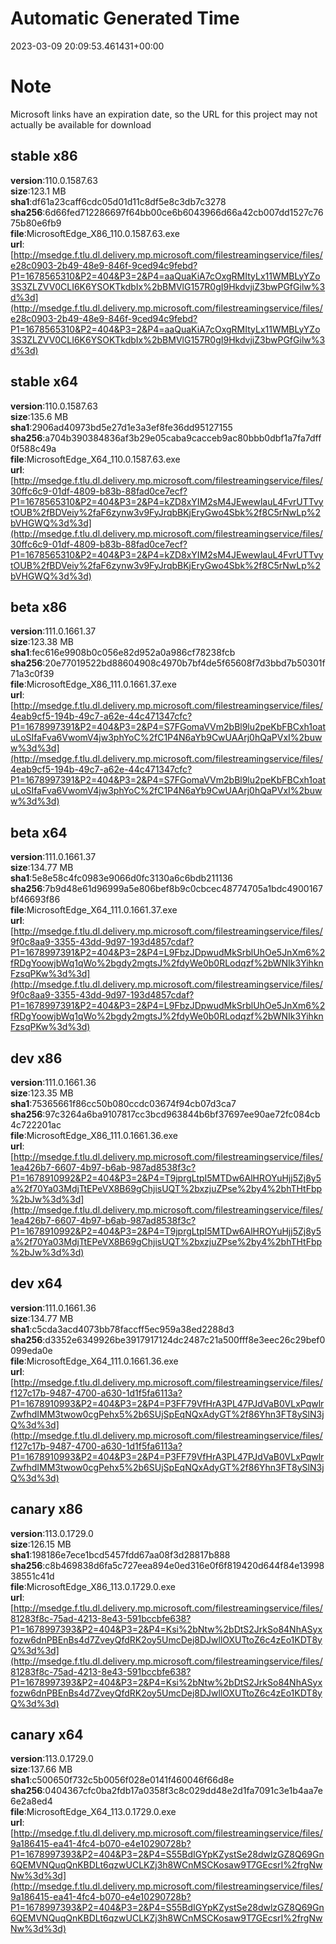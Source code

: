 # Automatic Generated Time
2023-03-09 20:09:53.461431+00:00

# Note
Microsoft links have an expiration date, so the URL for this project may not actually be available for download

## stable x86
**version**:110.0.1587.63  
**size**:123.1 MB  
**sha1**:df61a23caff6cdc05d01d11c8df5e8c3db7c3278  
**sha256**:6d66fed712286697f64bb00ce6b6043966d66a42cb007dd1527c7675b80e6fb9  
**file**:MicrosoftEdge_X86_110.0.1587.63.exe  
**url**:[http://msedge.f.tlu.dl.delivery.mp.microsoft.com/filestreamingservice/files/e28c0903-2b49-48e9-846f-9ced94c9febd?P1=1678565310&P2=404&P3=2&P4=aaQuaKiA7cOxgRMItyLx11WMBLyYZo3S3ZLZVV0CLI6K6YSOKTkdbIx%2bBMVlG157R0gI9HkdvjiZ3bwPGfGilw%3d%3d](http://msedge.f.tlu.dl.delivery.mp.microsoft.com/filestreamingservice/files/e28c0903-2b49-48e9-846f-9ced94c9febd?P1=1678565310&P2=404&P3=2&P4=aaQuaKiA7cOxgRMItyLx11WMBLyYZo3S3ZLZVV0CLI6K6YSOKTkdbIx%2bBMVlG157R0gI9HkdvjiZ3bwPGfGilw%3d%3d)  

## stable x64
**version**:110.0.1587.63  
**size**:135.6 MB  
**sha1**:2906ad40973bd5e27d1e3a3ef8fe36dd95127155  
**sha256**:a704b390384836af3b29e05caba9cacceb9ac80bbb0dbf1a7fa7dff0f588c49a  
**file**:MicrosoftEdge_X64_110.0.1587.63.exe  
**url**:[http://msedge.f.tlu.dl.delivery.mp.microsoft.com/filestreamingservice/files/30ffc6c9-01df-4809-b83b-88fad0ce7ecf?P1=1678565310&P2=404&P3=2&P4=kZD8xYIM2sM4JEwewlauL4FvrUTTvytOUB%2fBDVeiy%2faF6zynw3v9FyJrqbBKjEryGwo4Sbk%2f8C5rNwLp%2bVHGWQ%3d%3d](http://msedge.f.tlu.dl.delivery.mp.microsoft.com/filestreamingservice/files/30ffc6c9-01df-4809-b83b-88fad0ce7ecf?P1=1678565310&P2=404&P3=2&P4=kZD8xYIM2sM4JEwewlauL4FvrUTTvytOUB%2fBDVeiy%2faF6zynw3v9FyJrqbBKjEryGwo4Sbk%2f8C5rNwLp%2bVHGWQ%3d%3d)  

## beta x86
**version**:111.0.1661.37  
**size**:123.38 MB  
**sha1**:fec616e9908b0c056e82d952a0a986cf78238fcb  
**sha256**:20e77019522bd88604908c4970b7bf4de5f65608f7d3bbd7b50301f71a3c0f39  
**file**:MicrosoftEdge_X86_111.0.1661.37.exe  
**url**:[http://msedge.f.tlu.dl.delivery.mp.microsoft.com/filestreamingservice/files/4eab9cf5-194b-49c7-a62e-44c471347cfc?P1=1678997391&P2=404&P3=2&P4=S7FGomaVVm2bBl9lu2peKbFBCxh1oatuLoSIfaFva6VwomV4jw3phYoC%2fC1P4N6aYb9CwUAArj0hQaPVxI%2buww%3d%3d](http://msedge.f.tlu.dl.delivery.mp.microsoft.com/filestreamingservice/files/4eab9cf5-194b-49c7-a62e-44c471347cfc?P1=1678997391&P2=404&P3=2&P4=S7FGomaVVm2bBl9lu2peKbFBCxh1oatuLoSIfaFva6VwomV4jw3phYoC%2fC1P4N6aYb9CwUAArj0hQaPVxI%2buww%3d%3d)  

## beta x64
**version**:111.0.1661.37  
**size**:134.77 MB  
**sha1**:5e8e58c4fc0983e9066d0fc3130a6c6bdb211136  
**sha256**:7b9d48e61d96999a5e806bef8b9c0cbcec48774705a1bdc4900167bf46693f86  
**file**:MicrosoftEdge_X64_111.0.1661.37.exe  
**url**:[http://msedge.f.tlu.dl.delivery.mp.microsoft.com/filestreamingservice/files/9f0c8aa9-3355-43dd-9d97-193d4857cdaf?P1=1678997391&P2=404&P3=2&P4=L9FbzJDpwudMkSrblUhOe5JnXm6%2fRDgYoowjbWq1qWo%2bgdy2mgtsJ%2fdyWe0b0RLodqzf%2bWNIk3YihknFzsqPKw%3d%3d](http://msedge.f.tlu.dl.delivery.mp.microsoft.com/filestreamingservice/files/9f0c8aa9-3355-43dd-9d97-193d4857cdaf?P1=1678997391&P2=404&P3=2&P4=L9FbzJDpwudMkSrblUhOe5JnXm6%2fRDgYoowjbWq1qWo%2bgdy2mgtsJ%2fdyWe0b0RLodqzf%2bWNIk3YihknFzsqPKw%3d%3d)  

## dev x86
**version**:111.0.1661.36  
**size**:123.35 MB  
**sha1**:75365661f86cc50b080ccdc03674f94cb07d3ca7  
**sha256**:97c3264a6ba9107817cc3bcd963844b6bf37697ee90ae72fc084cb4c722201ac  
**file**:MicrosoftEdge_X86_111.0.1661.36.exe  
**url**:[http://msedge.f.tlu.dl.delivery.mp.microsoft.com/filestreamingservice/files/1ea426b7-6607-4b97-b6ab-987ad8538f3c?P1=1678910992&P2=404&P3=2&P4=T9jprgLtpI5MTDw6AlHROYuHjj5Zj8y5a%2f70Ya03MdjTtEPeVX8B69gChjisUQT%2bxzjuZPse%2by4%2bhTHtFbp%2bJw%3d%3d](http://msedge.f.tlu.dl.delivery.mp.microsoft.com/filestreamingservice/files/1ea426b7-6607-4b97-b6ab-987ad8538f3c?P1=1678910992&P2=404&P3=2&P4=T9jprgLtpI5MTDw6AlHROYuHjj5Zj8y5a%2f70Ya03MdjTtEPeVX8B69gChjisUQT%2bxzjuZPse%2by4%2bhTHtFbp%2bJw%3d%3d)  

## dev x64
**version**:111.0.1661.36  
**size**:134.77 MB  
**sha1**:c5cda3acd4073bb78faccff5ec959a38ed2288d3  
**sha256**:d3352e6349926be3917917124dc2487c21a500fff8e3eec26c29bef0099eda0e  
**file**:MicrosoftEdge_X64_111.0.1661.36.exe  
**url**:[http://msedge.f.tlu.dl.delivery.mp.microsoft.com/filestreamingservice/files/f127c17b-9487-4700-a630-1d1f5fa6113a?P1=1678910993&P2=404&P3=2&P4=P3FF79VfHrA3PL47PJdVaB0VLxPqwlrZwfhdIMM3twow0cgPehx5%2b6SUjSpEqNQxAdyGT%2f86Yhn3FT8ySlN3jQ%3d%3d](http://msedge.f.tlu.dl.delivery.mp.microsoft.com/filestreamingservice/files/f127c17b-9487-4700-a630-1d1f5fa6113a?P1=1678910993&P2=404&P3=2&P4=P3FF79VfHrA3PL47PJdVaB0VLxPqwlrZwfhdIMM3twow0cgPehx5%2b6SUjSpEqNQxAdyGT%2f86Yhn3FT8ySlN3jQ%3d%3d)  

## canary x86
**version**:113.0.1729.0  
**size**:126.15 MB  
**sha1**:198186e7ece1bcd5457fdd67aa08f3d28817b888  
**sha256**:c8b469838d6fa5c727eea894e0ed316e0f6f819420d644f84e1399838551c41d  
**file**:MicrosoftEdge_X86_113.0.1729.0.exe  
**url**:[http://msedge.f.tlu.dl.delivery.mp.microsoft.com/filestreamingservice/files/81283f8c-75ad-4213-8e43-591bccbfe638?P1=1678997393&P2=404&P3=2&P4=Ksi%2bNtw%2bDtS2JrkSo84NhASyxfozw6dnPBEnBs4d7ZveyQfdRK2oy5UmcDej8DJwllOXUTtoZ6c4zEo1KDT8yQ%3d%3d](http://msedge.f.tlu.dl.delivery.mp.microsoft.com/filestreamingservice/files/81283f8c-75ad-4213-8e43-591bccbfe638?P1=1678997393&P2=404&P3=2&P4=Ksi%2bNtw%2bDtS2JrkSo84NhASyxfozw6dnPBEnBs4d7ZveyQfdRK2oy5UmcDej8DJwllOXUTtoZ6c4zEo1KDT8yQ%3d%3d)  

## canary x64
**version**:113.0.1729.0  
**size**:137.66 MB  
**sha1**:c500650f732c5b0056f028e0141f460046f66d8e  
**sha256**:0404367cfc0ba2fdb17a0358f3c8c029dd48e2d1fa7091c3e1b4aa7e6e2a8ed4  
**file**:MicrosoftEdge_X64_113.0.1729.0.exe  
**url**:[http://msedge.f.tlu.dl.delivery.mp.microsoft.com/filestreamingservice/files/9a186415-ea41-4fc4-b070-e4e10290728b?P1=1678997393&P2=404&P3=2&P4=S55BdIGYpKZystSe28dwlzGZ8Q69Gn6QEMVNQuqQnKBDLt6qzwUCLKZj3h8WCnMSCKosaw9T7GEcsrI%2frgNwNw%3d%3d](http://msedge.f.tlu.dl.delivery.mp.microsoft.com/filestreamingservice/files/9a186415-ea41-4fc4-b070-e4e10290728b?P1=1678997393&P2=404&P3=2&P4=S55BdIGYpKZystSe28dwlzGZ8Q69Gn6QEMVNQuqQnKBDLt6qzwUCLKZj3h8WCnMSCKosaw9T7GEcsrI%2frgNwNw%3d%3d)  

